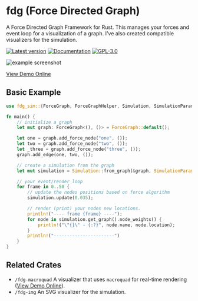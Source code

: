 # fdg (Force Directed Graph)
A Force Directed Graph Framework for Rust. This manages your forces and event loop for a visualization of a graph. I've also created compatible visualizers for the simulation.

[![Latest version](https://img.shields.io/crates/v/fdg_sim.svg)](https://crates.io/crates/fdg_sim)
[![Documentation](https://docs.rs/fdg-sim/badge.svg)](https://docs.rs/fdg-sim)
[![GPL-3.0](https://img.shields.io/badge/license-GPL-blue.svg)](https://github.com/skylinecc/fdg/blob/main/LICENSE)

![example screenshot](https://raw.githubusercontent.com/grantshandy/fdg/main/fdg-macroquad/screenshots/screenshot-3D.png)

[View Demo Online](https://grantshandy.github.io/fdg)

## Basic Example
```rust
use fdg_sim::{ForceGraph, ForceGraphHelper, Simulation, SimulationParameters};

fn main() {
    // initialize a graph
    let mut graph: ForceGraph<(), ()> = ForceGraph::default();

    let one = graph.add_force_node("one", ());
    let two = graph.add_force_node("two", ());
    let _three = graph.add_force_node("three", ());
    graph.add_edge(one, two, ());

    // create a simulation from the graph
    let mut simulation = Simulation::from_graph(&graph, SimulationParameters::default());

    // your event/render loop
    for frame in 0..50 {
        // update the nodes positions based on force algorithm
        simulation.update(0.035);

        // render (print) your nodes new locations.
        println!("---- frame {frame} ----");
        for node in simulation.get_graph().node_weights() {
            println!("\"{}\" - {:?}", node.name, node.location);
        }
        println!("-----------------------")
    }
}
```

## Related Crates
- `/fdg-macroquad` A visualizer that uses `macroquad` for real-time rendering ([View Demo Online](https://grantshandy.github.io/fdg)).
- `/fdg-img` An SVG visualizer for the simulation.
